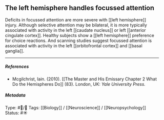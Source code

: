 ## The left hemisphere handles focussed attention  # 

Deficits in focussed attention are more severe with [[left hemisphere]] injury. Although selective attention may be bilateral, it is more typically associated with activity in the left [[caudate nucleus]] or left [[anterior cingulate cortex]]. Healthy subjects show a [[left hemisphere]] preference for choice reactions. And scanning studies suggest focussed attention is associated with activity in the left [[orbitofrontal cortex]] and [[basal ganglia]]. 

___

##### References

- Mcgilchrist, Iain. (2010). [[The Master and His Emissary Chapter 2 What Do the Hemispheres Do]] (83). London, UK: _Yale University Press._

##### Metadata

Type: #🔵/🔵 
Tags: [[Biology]] / [[Neuroscience]] / [[Neuropsychology]]
Status: #☀️ 
